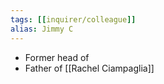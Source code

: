 ```yaml
---
tags: [[inquirer/colleague]]
alias: Jimmy C
---
```


- Former head of
- Father of [[Rachel Ciampaglia]]